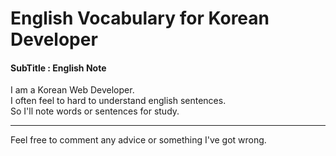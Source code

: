 # English Vocabulary for Korean Developer
#### SubTitle : English Note
<p>
I am a Korean Web Developer.<br>
I often feel to hard to understand english sentences.<br>
So I'll note words or sentences for study.
</p>
<hr>
<p>
Feel free to comment any advice or something I've got wrong.
</p>
